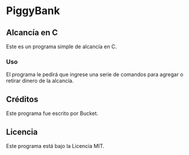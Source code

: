 # PiggyBank
## Alcancía en C

Este es un programa simple de alcancía en C.

### Uso

El programa le pedirá que ingrese una serie de comandos para agregar o retirar dinero de la alcancía.

## Créditos

Este programa fue escrito por Bucket.

## Licencia

Este programa está bajo la Licencia MIT.


